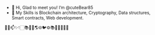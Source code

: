 - 👋 Hi, Glad to meet you! I’m @cuteBear85
- 👀 My Skills is
      Blockchain architecture,
      Cryptography,
      Data structures,
      Smart contracts,
      Web development.
     
 🌱💞️📫✨👇🏻📚💙😄🌎🌐🐦⚙️📚👨‍📇🏫📝🔬
